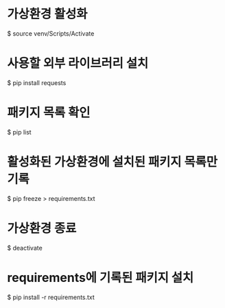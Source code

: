 # 가상환경 활성화
$ source venv/Scripts/Activate
# 사용할 외부 라이브러리 설치
$ pip install requests
# 패키지 목록 확인
$ pip list
# 활성화된 가상환경에 설치된 패키지 목록만 기록
$ pip freeze > requirements.txt
# 가상환경 종료
$ deactivate

# requirements에 기록된 패키지 설치
$ pip install -r requirements.txt
